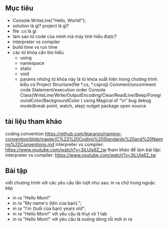 ## Mục tiêu
  - Console.WriteLine("Hello, World!");
  - solution là gì? project là gì?
  - file .cs là gì
  - làm sao từ code của mình mà máy tính hiểu được?
  - interpreter vs compiler
  - build time vs run time
  - các từ khóa cần tìm hiểu
    - using
    - namespace
    - static
    - void
    - params những từ khóa này là từ khóa xuất hiện trong chương trình kiểu cũ
Project Structure(file *.cs, *.csproj)
Comment/uncomment code
Statement/execution order
Console Class(WriteLine/Write/OutputEncoding/Clear/ReadLine/Beep/ForegroundColor/BackgroundColor )
using
Magical of “\n”
bug
debug mode(break point, watch, step)
nutget package
open source

## tài liệu tham khảo
  coding convention https://github.com/ktaranov/naming-convention/blob/master/C%23%20Coding%20Standards%20and%20Naming%20Conventions.md
  interpreter vs compiler: https://www.youtube.com/watch?v=3iLUls6Z_tw
  tham khảo để làm bài tập: interpreter vs compiler: https://www.youtube.com/watch?v=3iLUls6Z_tw
## Bài tập
  viết chương trình với các yêu cầu lần lượt như sau: in ra chữ trong ngoặc kép
  - in ra "Hello Mom!"
  - in ra "My name's {tên của bạn}.";
  - in ra "I'm {tuổi của bạn} years old";
  - in ra "Hello Mom!" với yêu cầu là thụt vô 1 tab
  - in ra "Hello Mom!" với yêu cầu là xuống dòng rồi mới in ra